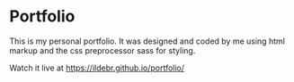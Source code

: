# Portfolio
This is my personal portfolio. It was designed and coded by me using html markup and the css preprocessor sass for styling.

Watch it live at https://ildebr.github.io/portfolio/
